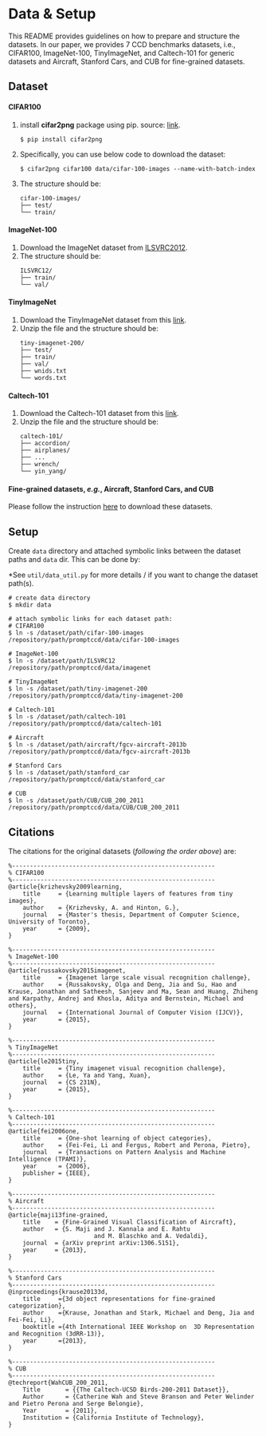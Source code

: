 # Data & Setup

This README provides guidelines on how to prepare and structure the datasets. In our paper, we provides 7 CCD benchmarks datasets, i.e., CIFAR100, ImageNet-100, TinyImageNet, and Caltech-101 for generic datasets and Aircraft, Stanford Cars, and CUB for fine-grained datasets.

## Dataset

#### CIFAR100
1. install **cifar2png** package using pip. source: [link](https://github.com/knjcode/cifar2png).
    ```shell
    $ pip install cifar2png
    ```
2. Specifically, you can use below code to download the dataset:
    ```shell
    $ cifar2png cifar100 data/cifar-100-images --name-with-batch-index
    ```
3. The structure should be:
    ```
    cifar-100-images/
    ├── test/
    └── train/
    ```

#### ImageNet-100
1. Download the ImageNet dataset from [ILSVRC2012](https://image-net.org/challenges/LSVRC/2012/index.php).
2. The structure should be:
    ```
    ILSVRC12/
    ├── train/
    └── val/
    ```

#### TinyImageNet
1. Download the TinyImageNet dataset from this [link](http://cs231n.stanford.edu/tiny-imagenet-200.zip).
2. Unzip the file and the structure should be:
    ```
    tiny-imagenet-200/
    ├── test/
    ├── train/
    ├── val/
    ├── wnids.txt
    └── words.txt
    ```

#### Caltech-101
1. Download the Caltech-101 dataset from this [link](https://www.kaggle.com/datasets/imbikramsaha/caltech-101).
2. Unzip the file and the structure should be:
    ```
    caltech-101/
    ├── accordion/
    ├── airplanes/
    ├── ...
    ├── wrench/
    └── yin_yang/
    ```

#### Fine-grained datasets, *e.g.*, Aircraft, Stanford Cars, and CUB
Please follow the instruction [here](https://github.com/sgvaze/SSB/blob/main/DATA.md) to download these datasets.

## Setup

Create `data` directory and attached symbolic links between the dataset paths and `data` dir. This can be done by:

*See `util/data_util.py` for more details / if you want to change the dataset path(s).

```shell
# create data directory
$ mkdir data

# attach symbolic links for each dataset path:
# CIFAR100
$ ln -s /dataset/path/cifar-100-images /repository/path/promptccd/data/cifar-100-images

# ImageNet-100
$ ln -s /dataset/path/ILSVRC12 /repository/path/promptccd/data/imagenet

# TinyImageNet
$ ln -s /dataset/path/tiny-imagenet-200 /repository/path/promptccd/data/tiny-imagenet-200

# Caltech-101
$ ln -s /dataset/path/caltech-101 /repository/path/promptccd/data/caltech-101

# Aircraft
$ ln -s /dataset/path/aircraft/fgcv-aircraft-2013b /repository/path/promptccd/data/fgcv-aircraft-2013b

# Stanford Cars
$ ln -s /dataset/path/stanford_car /repository/path/promptccd/data/stanford_car

# CUB
$ ln -s /dataset/path/CUB/CUB_200_2011 /repository/path/promptccd/data/CUB/CUB_200_2011
```




## Citations
The citations for the original datasets (*following the order above*) are:

```
%---------------------------------------------------------
% CIFAR100
%---------------------------------------------------------
@article{krizhevsky2009learning,
    title     = {Learning multiple layers of features from tiny images},
    author    = {Krizhevsky, A. and Hinton, G.},
    journal   = {Master's thesis, Department of Computer Science, University of Toronto},
    year      = {2009},
}
```

```
%---------------------------------------------------------
% ImageNet-100
%---------------------------------------------------------
@article{russakovsky2015imagenet,
    title     = {Imagenet large scale visual recognition challenge},
    author    = {Russakovsky, Olga and Deng, Jia and Su, Hao and Krause, Jonathan and Satheesh, Sanjeev and Ma, Sean and Huang, Zhiheng and Karpathy, Andrej and Khosla, Aditya and Bernstein, Michael and others},
    journal   = {International Journal of Computer Vision (IJCV)},
    year      = {2015},
}
```

```
%---------------------------------------------------------
% TinyImageNet
%---------------------------------------------------------
@article{le2015tiny,
    title     = {Tiny imagenet visual recognition challenge},
    author    = {Le, Ya and Yang, Xuan},
    journal   = {CS 231N},
    year      = {2015},
}
```

```
%---------------------------------------------------------
% Caltech-101
%---------------------------------------------------------
@article{fei2006one,
    title     = {One-shot learning of object categories},
    author    = {Fei-Fei, Li and Fergus, Robert and Perona, Pietro},
    journal   = {Transactions on Pattern Analysis and Machine Intelligence (TPAMI)},
    year      = {2006},
    publisher = {IEEE},
}
```

```
%---------------------------------------------------------
% Aircraft
%---------------------------------------------------------
@article{maji13fine-grained,
    title    = {Fine-Grained Visual Classification of Aircraft},
    author   = {S. Maji and J. Kannala and E. Rahtu
                        and M. Blaschko and A. Vedaldi},
    journal  = {arXiv preprint arXiv:1306.5151},
    year     = {2013},
}
```

```
%---------------------------------------------------------
% Stanford Cars
%---------------------------------------------------------
@inproceedings{krause20133d,
    title     ={3d object representations for fine-grained categorization},
    author    ={Krause, Jonathan and Stark, Michael and Deng, Jia and Fei-Fei, Li},
    booktitle ={4th International IEEE Workshop on  3D Representation and Recognition (3dRR-13)},
    year      ={2013},
}
```

```
%---------------------------------------------------------
% CUB
%---------------------------------------------------------
@techreport{WahCUB_200_2011,
    Title       = {{The Caltech-UCSD Birds-200-2011 Dataset}},
    Author      = {Catherine Wah and Steve Branson and Peter Welinder and Pietro Perona and Serge Belongie},
    Year        = {2011},
    Institution = {California Institute of Technology},
}
```

